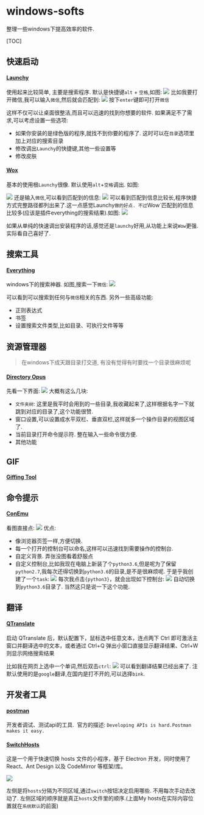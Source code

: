 # windows-softs
整理一些windows下提高效率的软件.

[TOC]

## 快速启动

#### [Launchy](http://launchy.net/)

使用起来比较简单,  主要是搜索程序. 默认是快捷键`alt` + `空格`,如图:
![](images/launchy.png)
比如我要打开微信,我可以输入`微信`,然后就会匹配到:
![](images/launchy_weixin.png)
按下`enter`键即可打开`微信`

这样不仅可以让桌面很整洁,而且可以迅速的找到你想要的软件. 如果满足不了需求,可以考虑设置一些选项:
- 如果你安装的是绿色版的程序,就找不到你要的程序了. 这时可以在`目录`选项里加上对应的搜索目录
- 修改调出`Launchy`的快捷键,其他一些设置等
- 修改皮肤


#### [Wox](http://www.getwox.com/)

基本的使用根`Launchy`很像. 默认使用`alt`+`空格`调出. 如图:

![](images/wow.png)
还是输入`微信`,可以看到匹配到的信息:
![](images/wow_weixin.png)
可以看到匹配到信息比较长,程序快捷方式完整路径都列出来了.这一点感觉Launchy`做的好点. 不过`Wow`匹配到的信息比较多(应该是插件everything的搜索结果).如图:
![](images/wow_weixin_everything.png)

如果从单纯的快速调出安装程序的话,感觉还是`launchy`好用,从功能上来说`Wow`更强. 实际看自己喜好了.

## 搜索工具

#### [Everything](http://www.voidtools.com/)
windows下的搜索神器. 如图,搜索一下`微信`:
![](images/everything.png)

可以看到可以搜索到任何与`微信`相关的东西. 另外一些高级功能:

- 正则表达式
- 书签
- 设置搜索文件类型,比如目录、可执行文件等等

## 资源管理器

> 在windows下成天跟目录打交道, 有没有觉得有时要找一个目录很麻烦呢

#### [Directory Opus](http://www.gpsoft.com.au/)

先看一下界面:
![](images/opus.png)
大概有这么几块:
- `文件夹树`: 这里是我平时会用到的一些目录,我收藏起来了,这样根据名字一下就跳到对应的目录了,这个功能很赞.
- 窗口设置,可以设置成水平双栏、垂直双栏,这样就多一个操作目录的视图区域了.
- 当前目录打开命令提示符. 整在输入一些命令很方便.
- 其他功能


## GIF
#### [Giffing Tool ](http://www.giffingtool.com/)

## 命令提示
#### [ConEmu](http://conemu.github.io/)
看图直接点:
![](images/conemu.png)
优点:
- 像浏览器页签一样,方便切换.
- 每一个打开的控制台可以命名,这样可以迅速找到需要操作的控制台.
- 自定义背景. 弄张没图看着舒服点
- 自定义控制台,比如我现在电脑上新装了个`python3.6`,但是呢为了保留`python2.7`,我每次还得切换到`python3.6`的目录,是不是很麻烦呢. 于是乎我创建了一个`task`:
  ![](images/conemu_task.png)
  每次我点击`{python3}`，就会出现如下控制台:
  ![](images/conemu_new_console.png)
  自动切换到`python3.6`目录了. 当然这只是说一下这个功能.

## 翻译

#### [QTranslate ](http://quest-app.appspot.com/)
启动 QTranslate 后，默认配置下，鼠标选中任意文本，连点两下 Ctrl 即可激活主窗口并翻译选中的文本，或者通过 Ctrl+Q 弹出小窗口直接显示翻译结果、Ctrl+W 则显示网络搜索结果

比如我在网页上选中一个单词,然后双击`ctrl`:
![](images/qtranslate.png)
可以看到翻译结果已经出来了. 注默认使用的是`google`翻译,在国内是打不开的,可以选择`bink`.

## 开发者工具

#### [postman](https://www.getpostman.com/apps)

开发者调试、测试api的工具.  官方的描述:
`Developing APIs is hard.Postman makes it easy.`

#### [SwitchHosts](https://github.com/oldj/SwitchHosts)

这是一个用于快速切换 hosts 文件的小程序，基于 Electron 开发，同时使用了 React、Ant Design 以及 CodeMirror 等框架/库。

![](images/switchhosts.png)

左侧是将`hosts`分隔为不同区域,通过`switch`按钮决定启用哪些. 不用每次手动去改动了. 左侧区域的顺序就是真正`hosts`文件里的顺序.(上面My hosts在实际内容位置就在`系统默认`的前面)

